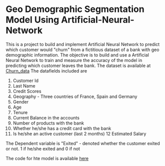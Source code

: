 # Geo Demographic Segmentation Model Using Artificial-Neural-Network


This is a project to build and implement Artificial Neural Network to predict which customer would "churn" from a fictitious dataset of a bank with geo demographic information. The objective is to build and use a Artificial Neural Network to train and measure the accuracy of the model in predicting which customer leaves the bank. The dataset is available at [Churn_data](https://github.com/Atheros167/Artificial-Neural-Network/blob/master/Churn_Modelling.csv)
The datafields included are
1. Customer Id
2. Last Name
3. Credit Scores
4. Geography - Three countries of France, Spain and Germany
5. Gender
6. Age
7. Tenure
8. Current Balance in the accounts
9. Number of products with the bank
10. Whether he/she has a credit card with the bank
11. Is he/she an active customer (last 2 months)
12 Estimated Salary

The Dependent variable is "Exited" - denoted whether the customer exited or not. 1 if he/she exited and 0 if not


The code for hte model is available [here](https://github.com/Atheros167/Artificial-Neural-Network/blob/master/Churn_Model_ANN.ipynb)
